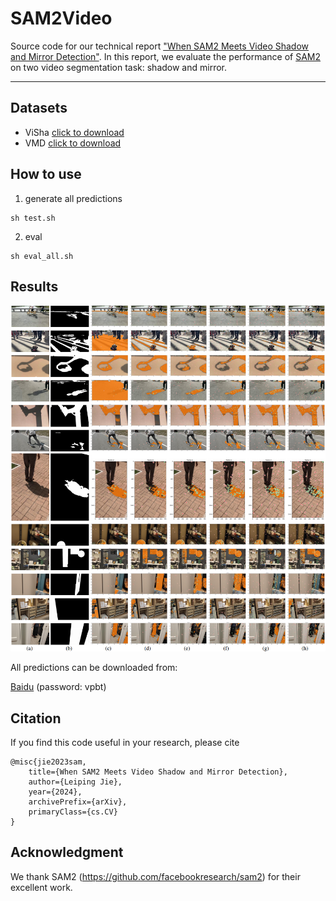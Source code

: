 # SAM2Video

Source code for our technical report [&#34;When SAM2 Meets Video Shadow and Mirror Detection&#34;](https://github.com/LeipingJie/SAM2Video). In this report, we evaluate the performance of [SAM2](https://github.com/facebookresearch/sam2) on two video segmentation task: shadow and mirror.

---

## Datasets

* ViSha [click to download](https://erasernut.github.io/ViSha.html)
* VMD [click to download](https://jiaying.link/cvpr2023-vmd/)

## How to use

1. generate all predictions

```
sh test.sh
```

2. eval

```
sh eval_all.sh
```

## Results

<img src='assets/predictions.png'/>

All predictions can be downloaded from:
<!--
* [OneDrive] (https://lifehkbueduhk-my.sharepoint.com/:u:/g/personal/17482305_life_hkbu_edu_hk/Eblu2TdCD_pNr3ELsZoKAtYBIwyICd5qrYI1-AAjbd_Clg?e=Cjjrpf) (password: tLZf9rF9QLLfy!BM)
* [Baidu](https://pan.baidu.com/s/1XaIL9PUkmLb_mMGDcGl2fQ) (password: vpbt)
-->
[Baidu](https://pan.baidu.com/s/1XaIL9PUkmLb_mMGDcGl2fQ) (password: vpbt)

## Citation

If you find this code useful in your research, please cite

```
@misc{jie2023sam,
    title={When SAM2 Meets Video Shadow and Mirror Detection},
    author={Leiping Jie},
    year={2024},
    archivePrefix={arXiv},
    primaryClass={cs.CV}
}
```

## Acknowledgment

We thank SAM2 (https://github.com/facebookresearch/sam2) for their excellent work.
